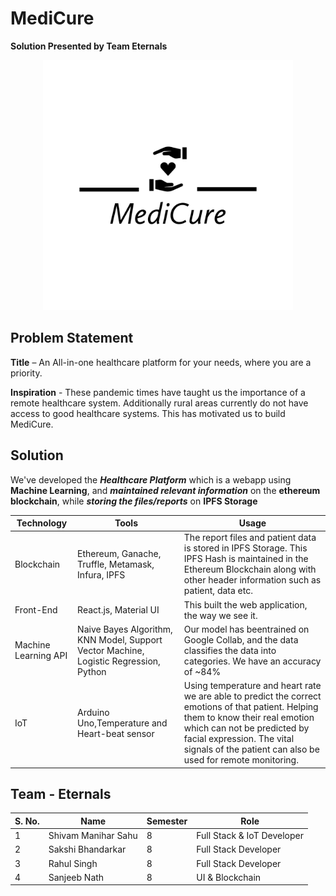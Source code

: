 # MediCure

**Solution Presented by Team Eternals**

<p align="center">
    <img src="./Web/MediCure/src/images/MediCure-logos__black.png" alt="Logo" width="400">
  </a>

## Problem Statement

**Title** – An All-in-one healthcare platform for your needs, where you are a priority.

**Inspiration** - These pandemic times have taught us the importance of a remote healthcare system. Additionally rural areas currently do not have access to good healthcare systems. This has motivated us to build MediCure.

## Solution
We've developed the ***Healthcare Platform*** which is a webapp using **Machine Learning**, and ***maintained relevant information*** on the **ethereum blockchain**, while ***storing the files/reports*** on **IPFS Storage**

| **Technology** | **Tools** |**Usage**|
|----------------|-----------|---------|
|Blockchain| Ethereum, Ganache, Truffle, Metamask, Infura, IPFS | The report files and patient data is stored in IPFS Storage. This IPFS Hash is maintained in the Ethereum Blockchain along with other header information such as patient, data etc. |
|Front-End| React.js, Material UI | This built the web application, the way we see it.| 
|Machine Learning API| Naive Bayes Algorithm, KNN Model, Support Vector Machine, Logistic Regression, Python | Our model has beentrained on Google Collab, and the data classifies the data into categories. We have an accuracy of ~84%|
|IoT| Arduino Uno,Temperature and Heart-beat sensor | Using temperature and heart rate we are able to predict the correct emotions of that patient. Helping them to know their real emotion which can not be predicted by facial expression. The vital signals of the patient can also be used for remote monitoring.
 

## Team - Eternals

| S. No. 	| Name              	| Semester 	| Role                 |
|--------	|-------------------	|----------	|----------------------|
| 1      	| Shivam Manihar Sahu      	| 8        	| Full Stack & IoT Developer |
| 2      	| Sakshi Bhandarkar 	| 8        	| Full Stack Developer |
| 3      	| Rahul Singh  	| 8        	| Full Stack Developer        |
| 4      	| Sanjeeb Nath      	| 8        	| UI & Blockchain    	   |
